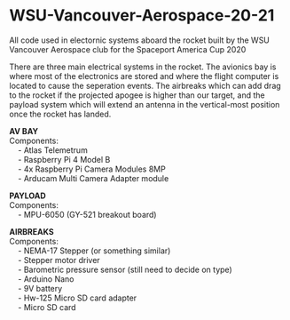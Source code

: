 # WSU-Vancouver-Aerospace-20-21
All code used in electornic systems aboard the rocket built by the WSU Vancouver Aerospace club for the Spaceport America Cup 2020

There are three main electrical systems in the rocket. The avionics bay is where most of the electronics are stored and where the flight computer is located to cause the seperation events. The airbreaks which can add drag to the rocket if the projected apogee is higher than our target, and the payload system which will extend an antenna in the vertical-most position once the rocket has landed.

__AV BAY__<br/>
Components:  <br/>
&nbsp;&nbsp;&nbsp;&nbsp;- Atlas Telemetrum<br/>
&nbsp;&nbsp;&nbsp;&nbsp;- Raspberry Pi 4 Model B<br/>
&nbsp;&nbsp;&nbsp;&nbsp;- 4x Raspberry Pi Camera Modules 8MP<br/>
&nbsp;&nbsp;&nbsp;&nbsp;- Arducam Multi Camera Adapter module<br/>
    
__PAYLOAD__<br/>
Components: <br/>
&nbsp;&nbsp;&nbsp;&nbsp;- MPU-6050 (GY-521 breakout board)<br/>

__AIRBREAKS__<br/>
Components: <br/>
&nbsp;&nbsp;&nbsp;&nbsp;- NEMA-17 Stepper (or something similar)<br/>
&nbsp;&nbsp;&nbsp;&nbsp;- Stepper motor driver<br/>
&nbsp;&nbsp;&nbsp;&nbsp;- Barometric pressure sensor (still need to decide on type)<br/>
&nbsp;&nbsp;&nbsp;&nbsp;- Arduino Nano<br/>
&nbsp;&nbsp;&nbsp;&nbsp;- 9V battery<br/>
&nbsp;&nbsp;&nbsp;&nbsp;- Hw-125 Micro SD card adapter<br/>
&nbsp;&nbsp;&nbsp;&nbsp;- Micro SD card<br/>
